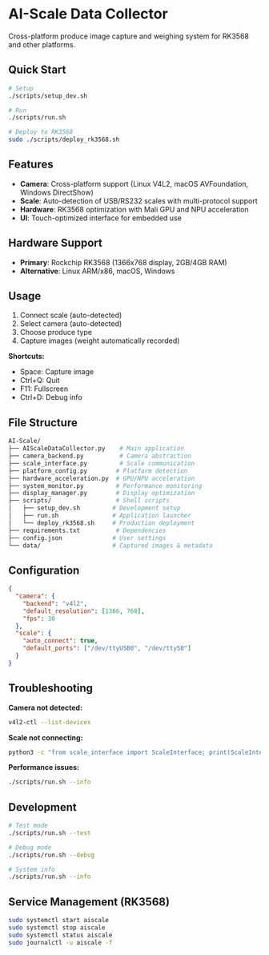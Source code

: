 # AI-Scale Data Collector

Cross-platform produce image capture and weighing system for RK3568 and other platforms.

## Quick Start

```bash
# Setup
./scripts/setup_dev.sh

# Run
./scripts/run.sh

# Deploy to RK3568
sudo ./scripts/deploy_rk3568.sh
```

## Features

- **Camera**: Cross-platform support (Linux V4L2, macOS AVFoundation, Windows DirectShow)
- **Scale**: Auto-detection of USB/RS232 scales with multi-protocol support
- **Hardware**: RK3568 optimization with Mali GPU and NPU acceleration
- **UI**: Touch-optimized interface for embedded use

## Hardware Support

- **Primary**: Rockchip RK3568 (1366x768 display, 2GB/4GB RAM)
- **Alternative**: Linux ARM/x86, macOS, Windows

## Usage

1. Connect scale (auto-detected)
2. Select camera (auto-detected)
3. Choose produce type
4. Capture images (weight automatically recorded)

**Shortcuts:**

- Space: Capture image
- Ctrl+Q: Quit
- F11: Fullscreen
- Ctrl+D: Debug info

## File Structure

``` bash
AI-Scale/
├── AIScaleDataCollector.py    # Main application
├── camera_backend.py          # Camera abstraction
├── scale_interface.py         # Scale communication
├── platform_config.py        # Platform detection
├── hardware_acceleration.py  # GPU/NPU acceleration
├── system_monitor.py         # Performance monitoring
├── display_manager.py        # Display optimization
├── scripts/                  # Shell scripts
│   ├── setup_dev.sh         # Development setup
│   ├── run.sh               # Application launcher
│   └── deploy_rk3568.sh     # Production deployment
├── requirements.txt          # Dependencies
├── config.json              # User settings
└── data/                    # Captured images & metadata
```

## Configuration

```json
{
  "camera": {
    "backend": "v4l2",
    "default_resolution": [1366, 768],
    "fps": 30
  },
  "scale": {
    "auto_connect": true,
    "default_ports": ["/dev/ttyUSB0", "/dev/ttyS0"]
  }
}
```

## Troubleshooting

**Camera not detected:**

```bash
v4l2-ctl --list-devices
```

**Scale not connecting:**

```bash
python3 -c "from scale_interface import ScaleInterface; print(ScaleInterface().list_serial_ports())"
```

**Performance issues:**

```bash
./scripts/run.sh --info
```

## Development

```bash
# Test mode
./scripts/run.sh --test

# Debug mode
./scripts/run.sh --debug

# System info
./scripts/run.sh --info
```

## Service Management (RK3568)

```bash
sudo systemctl start aiscale
sudo systemctl stop aiscale
sudo systemctl status aiscale
sudo journalctl -u aiscale -f
```
